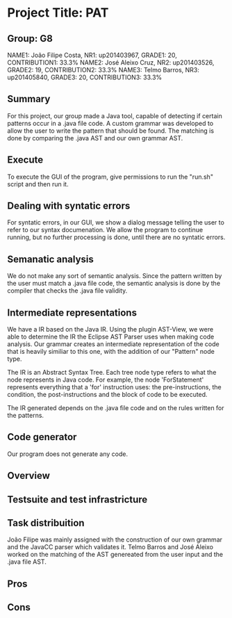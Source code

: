 # Project Title: PAT

## Group: G8

NAME1: João Filipe Costa, NR1: up201403967, GRADE1: 20, CONTRIBUTION1: 33.3%
NAME2: José Aleixo Cruz, NR2: up201403526, GRADE2: 19, CONTRIBUTION2: 33.3%
NAME3: Telmo Barros, NR3: up201405840, GRADE3: 20, CONTRIBUTION3: 33.3%

## Summary

For this project, our group made a Java tool, capable of detecting if certain patterns occur in a .java file code. A custom grammar was developed to allow the user to write the pattern that should be found. The matching is done by comparing the .java AST and our own grammar AST.

## Execute

To execute the GUI of the program, give permissions to run the "run.sh" script and then run it.

## Dealing with syntatic errors

For syntatic errors, in our GUI, we show a dialog message telling the user to refer to our syntax documenation. We allow the program to continue running, but no further processing is done, until there are no syntatic errors.

## Semanatic analysis

We do not make any sort of semantic analysis. Since the pattern written by the user must match a .java file code, the semantic analysis is done by the compiler that checks the .java file validity.

## Intermediate representations

We have a IR based on the Java IR. Using the plugin AST-View, we were able to determine the IR the Eclipse AST Parser uses when making code analysis. Our grammar creates an intermediate representation of the code that is heavily similiar to this one, with the addition of our "Pattern" node type. 

The IR is an Abstract Syntax Tree. Each tree node type refers to what the node represents in Java code. For example, the node 'ForStatement' represents everything that a 'for' instruction uses: the pre-instructions, the condition, the post-instructions and the block of code to be executed. 

The IR generated depends on the .java file code and on the rules written for the patterns. 

## Code generator

Our program does not generate any code.

## Overview



## Testsuite and test infrastricture

## Task distribuition

João Filipe was mainly assigned with the construction of our own grammar and the JavaCC parser which validates it. Telmo Barros and José Aleixo worked on the matching of the AST genereated from the user input and the .java file AST.

## Pros

## Cons


